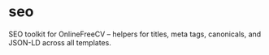 # seo
SEO toolkit for OnlineFreeCV – helpers for titles, meta tags, canonicals, and JSON-LD across all templates.
